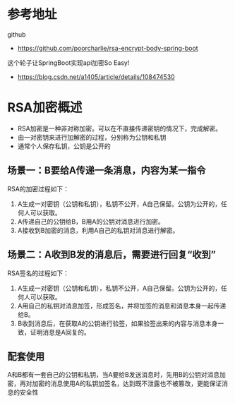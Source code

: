 # 参考地址
github
- https://github.com/poorcharlie/rsa-encrypt-body-spring-boot

这个轮子让SpringBoot实现api加密So Easy!
- https://blog.csdn.net/a1405/article/details/108474530

# RSA加密概述
- RSA加密是一种非对称加密。可以在不直接传递密钥的情况下，完成解密。
- 由一对密钥来进行加解密的过程，分别称为公钥和私钥
- 通常个人保存私钥，公钥是公开的

## 场景一：B要给A传递一条消息，内容为某一指令
RSA的加密过程如下：
1. A生成一对密钥（公钥和私钥），私钥不公开，A自己保留。公钥为公开的，任何人可以获取。
2. A传递自己的公钥给B，B用A的公钥对消息进行加密。
3. A接收到B加密的消息，利用A自己的私钥对消息进行解密。

## 场景二：A收到B发的消息后，需要进行回复“收到”
RSA签名的过程如下：
1. A生成一对密钥（公钥和私钥），私钥不公开，A自己保留。公钥为公开的，任何人可以获取。
2. A用自己的私钥对消息加签，形成签名，并将加签的消息和消息本身一起传递给B。
3. B收到消息后，在获取A的公钥进行验签，如果验签出来的内容与消息本身一致，证明消息是A回复的。

## 配套使用
A和B都有一套自己的公钥和私钥，当A要给B发送消息时，先用B的公钥对消息加密，再对加密的消息使用A的私钥加签名，达到既不泄露也不被篡改，更能保证消息的安全性

